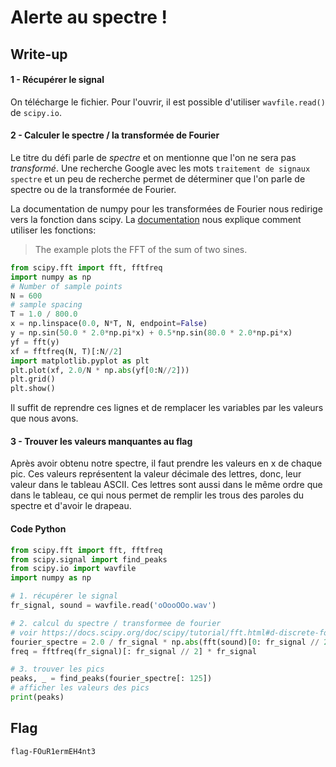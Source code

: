 # Alerte au spectre !

## Write-up

#### 1 - Récupérer le signal
On télécharge le fichier. Pour l'ouvrir, il est possible d'utiliser `wavfile.read()` de `scipy.io`.

#### 2 - Calculer le spectre / la transformée de Fourier
Le titre du défi parle de *spectre* et on mentionne que l'on ne sera pas *transformé*. Une recherche Google avec les 
mots `traitement de signaux spectre` et un peu de recherche permet de déterminer que l'on parle de spectre ou de la 
transformée de Fourier.

La documentation de numpy pour les transformées de Fourier nous redirige vers la fonction dans scipy. La [documentation](https://docs.scipy.org/doc/scipy/tutorial/fft.html) 
nous explique comment utiliser les fonctions:

>The example plots the FFT of the sum of two sines.
```python
from scipy.fft import fft, fftfreq
import numpy as np
# Number of sample points
N = 600
# sample spacing
T = 1.0 / 800.0
x = np.linspace(0.0, N*T, N, endpoint=False)
y = np.sin(50.0 * 2.0*np.pi*x) + 0.5*np.sin(80.0 * 2.0*np.pi*x)
yf = fft(y)
xf = fftfreq(N, T)[:N//2]
import matplotlib.pyplot as plt
plt.plot(xf, 2.0/N * np.abs(yf[0:N//2]))
plt.grid()
plt.show()
```

Il suffit de reprendre ces lignes et de remplacer les variables par les valeurs que nous avons.

#### 3 - Trouver les valeurs manquantes au flag
Après avoir obtenu notre spectre, il faut prendre les valeurs en x de chaque pic. Ces valeurs représentent la valeur 
décimale des lettres, donc, leur valeur dans le tableau ASCII. Ces lettres sont aussi dans le même ordre que dans le 
tableau, ce qui nous permet de remplir les trous des paroles du spectre et d'avoir le drapeau.

#### Code Python
```python
from scipy.fft import fft, fftfreq
from scipy.signal import find_peaks
from scipy.io import wavfile
import numpy as np

# 1. récupérer le signal
fr_signal, sound = wavfile.read('oOooOOo.wav')

# 2. calcul du spectre / transformee de fourier
# voir https://docs.scipy.org/doc/scipy/tutorial/fft.html#d-discrete-fourier-transforms
fourier_spectre = 2.0 / fr_signal * np.abs(fft(sound)[0: fr_signal // 2])
freq = fftfreq(fr_signal)[: fr_signal // 2] * fr_signal

# 3. trouver les pics
peaks, _ = find_peaks(fourier_spectre[: 125])
# afficher les valeurs des pics
print(peaks) 
```

## Flag

`flag-FOuR1ermEH4nt3`
